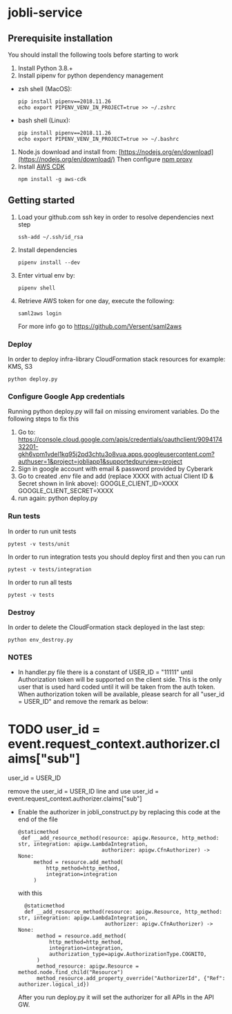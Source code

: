 # jobli-service


## Prerequisite installation
You should install the following tools before starting to work
1. Install Python 3.8.+
1. Install pipenv for python dependency management 
- zsh shell (MacOS):
   ```shell script
   pip install pipenv==2018.11.26
   echo export PIPENV_VENV_IN_PROJECT=true >> ~/.zshrc
    ```
 - bash shell (Linux):
   ```shell script
   pip install pipenv==2018.11.26
   echo export PIPENV_VENV_IN_PROJECT=true >> ~/.bashrc
    ```
1. Node.js download and install from: [https://nodejs.org/en/download](https://nodejs.org/en/download/)
   Then configure [npm proxy](https://ca-il-confluence.il.cyber-ark.com/display/GRnD/Proxy+Configuration+for+Dev+Tools#ProxyConfigurationforDevTools-npm)
1. Install [AWS CDK](https://docs.aws.amazon.com/cdk/latest/guide/getting_started.html)
    ```shell script
    npm install -g aws-cdk
    ```

## Getting started
1. Load your github.com ssh key in order to resolve dependencies next step
    ```shell script
    ssh-add ~/.ssh/id_rsa
    ```

1. Install dependencies
    ```shell script
    pipenv install --dev 
    ```

1. Enter virtual env by:
    ```shell script
    pipenv shell 
    ```

1. Retrieve AWS token for one day, execute the following:
   ```shell script
   saml2aws login
   ```   
   For more info go to https://github.com/Versent/saml2aws


### Deploy
In order to deploy infra-library CloudFormation stack resources for example: KMS, S3
```shell script
python deploy.py
```

### Configure Google App credentials
Running python deploy.py will fail on missing enviroment variables. Do the following steps to fix this
1. Go to: https://console.cloud.google.com/apis/credentials/oauthclient/909417432201-gkh6vpm1vdel1kq95j2pd3chtu3o8vua.apps.googleusercontent.com?authuser=1&project=jobliapp1&supportedpurview=project
1. Sign in google account with email & password provided by Cyberark
1. Go to created .env file and add (replace XXXX with actual Client ID & Secret shown in link above):
GOOGLE_CLIENT_ID=XXXX
GOOGLE_CLIENT_SECRET=XXXX
1. run again: python deploy.py

### Run tests
In order to run unit tests
```shell script
pytest -v tests/unit
```
In order to run integration tests you should deploy first and then you can run 
```shell script
pytest -v tests/integration
```
In order to run all tests 
```shell script
pytest -v tests
```

### Destroy
In order to delete the CloudFormation stack deployed in the last step:
```shell script
python env_destroy.py
```

### NOTES
 - In handler.py file there is a constant of USER_ID = "11111" until Authorization token will be supported on the client
side. This is the only user that is used hard coded until it will be taken from the auth token.
   When authorization token will be available, please search for all "user_id = USER_ID" and remove the remark as below:

 # TODO user_id = event.request_context.authorizer.claims["sub"]
 user_id = USER_ID
 
remove the user_id = USER_ID line and use user_id = event.request_context.authorizer.claims["sub"] 

 - Enable the authorizer in jobli_construct.py by replacing this code at the end of the file
   ```shell script
   @staticmethod
    def __add_resource_method(resource: apigw.Resource, http_method: str, integration: apigw.LambdaIntegration,
                              authorizer: apigw.CfnAuthorizer) -> None:
        method = resource.add_method(
            http_method=http_method,
            integration=integration
        )
   ```
   
   with this
   ```shell script
     @staticmethod
     def __add_resource_method(resource: apigw.Resource, http_method: str, integration: apigw.LambdaIntegration,
                               authorizer: apigw.CfnAuthorizer) -> None:
         method = resource.add_method(
             http_method=http_method,
             integration=integration,
             authorization_type=apigw.AuthorizationType.COGNITO,
         )
         method_resource: apigw.Resource = method.node.find_child("Resource")
         method_resource.add_property_override("AuthorizerId", {"Ref": authorizer.logical_id})
   ```
   After you run deploy.py it will set the authorizer for all APIs in the API GW.